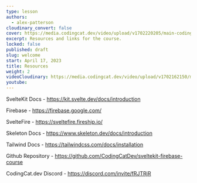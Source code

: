 ```yaml
---
type: lesson
authors:
  - alex-patterson
cloudinary_convert: false
cover: https://media.codingcat.dev/video/upload/v1702220205/main-codingcatdev-photo/courses/sveltekit-firebase/sveltekit-firebase-resources/sveltekit-firebase-resources.mp4
excerpt: Resources and links for the course.
locked: false
published: draft
slug: welcome
start: April 17, 2023
title: Resources
weight: 2
videoCloudinary: https://media.codingcat.dev/video/upload/v1702162150/main-codingcatdev-photo/courses/sveltekit-firebase/sveltekit-firebase-resources/sveltekit-firebase-resources.mp4
youtube:
---
```


SvelteKit Docs - https://kit.svelte.dev/docs/introduction

Firebase - https://firebase.google.com/

SvelteFire - https://sveltefire.fireship.io/

Skeleton Docs - https://www.skeleton.dev/docs/introduction

Tailwind Docs - https://tailwindcss.com/docs/installation

Github Repository - https://github.com/CodingCatDev/sveltekit-firebase-course

CodingCat.dev Discord - https://discord.com/invite/fRJTRjR
